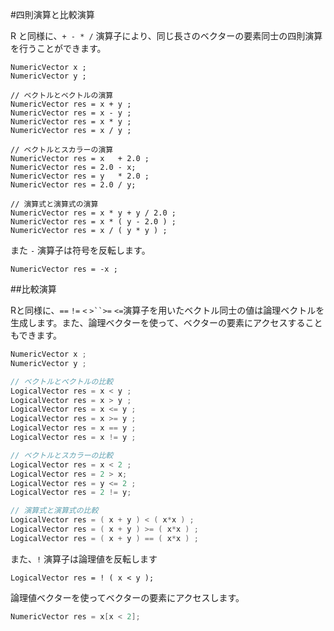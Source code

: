 #四則演算と比較演算

R と同様に、`+ - * /` 演算子により、同じ長さのベクターの要素同士の四則演算を行うことができます。

```
NumericVector x ;
NumericVector y ;

// ベクトルとベクトルの演算
NumericVector res = x + y ;
NumericVector res = x - y ;
NumericVector res = x * y ;
NumericVector res = x / y ;

// ベクトルとスカラーの演算
NumericVector res = x   + 2.0 ;
NumericVector res = 2.0 - x;
NumericVector res = y   * 2.0 ;
NumericVector res = 2.0 / y;

// 演算式と演算式の演算
NumericVector res = x * y + y / 2.0 ;
NumericVector res = x * ( y - 2.0 ) ;
NumericVector res = x / ( y * y ) ;
```

また `-` 演算子は符号を反転します。

```
NumericVector res = -x ;
```

##比較演算

Rと同様に、`==` `!=` `<` `>``>=` `<=`演算子を用いたベクトル同士の値は論理ベクトルを生成します。また、論理ベクターを使って、ベクターの要素にアクセスすることもできます。

```cpp
NumericVector x ;
NumericVector y ;

// ベクトルとベクトルの比較
LogicalVector res = x < y ;
LogicalVector res = x > y ;
LogicalVector res = x <= y ;
LogicalVector res = x >= y ;
LogicalVector res = x == y ;
LogicalVector res = x != y ;

// ベクトルとスカラーの比較
LogicalVector res = x < 2 ;
LogicalVector res = 2 > x;
LogicalVector res = y <= 2 ;
LogicalVector res = 2 != y;

// 演算式と演算式の比較
LogicalVector res = ( x + y ) < ( x*x ) ;
LogicalVector res = ( x + y ) >= ( x*x ) ;
LogicalVector res = ( x + y ) == ( x*x ) ;
```

また、`!` 演算子は論理値を反転します
```
LogicalVector res = ! ( x < y );
```

論理値ベクターを使ってベクターの要素にアクセスします。

```cpp
NumericVector res = x[x < 2];
```
